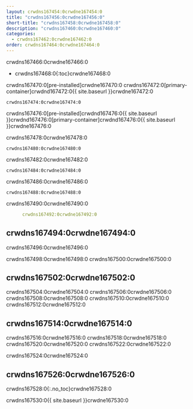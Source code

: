 ```yaml
---
layout: crwdns167454:0crwdne167454:0
title: "crwdns167456:0crwdne167456:0"
short-title: "crwdns167458:0crwdne167458:0"
description: "crwdns167460:0crwdne167460:0"
categories:
  - crwdns167462:0crwdne167462:0
order: crwdns167464:0crwdne167464:0
---
```


crwdns167466:0crwdne167466:0

- crwdns167468:0{:toc}crwdne167468:0

crwdns167470:0[pre-installed]crwdne167470:0 crwdns167472:0[primary-container]crwdnd167472:0{{ site.baseurl }}crwdne167472:0

    crwdns167474:0crwdne167474:0
    

crwdns167476:0[pre-installed]crwdnd167476:0{{ site.baseurl }}crwdnd167476:0[primary-container]crwdnd167476:0{{ site.baseurl }}crwdne167476:0

crwdns167478:0crwdne167478:0

    crwdns167480:0crwdne167480:0
    

crwdns167482:0crwdne167482:0

    crwdns167484:0crwdne167484:0
    

crwdns167486:0crwdne167486:0

    crwdns167488:0crwdne167488:0
    

crwdns167490:0crwdne167490:0

```YAML
      crwdns167492:0crwdne167492:0
```

## crwdns167494:0crwdne167494:0

crwdns167496:0crwdne167496:0

crwdns167498:0crwdne167498:0 crwdns167500:0crwdne167500:0

## crwdns167502:0crwdne167502:0

crwdns167504:0crwdne167504:0 crwdns167506:0crwdne167506:0 crwdns167508:0crwdne167508:0 crwdns167510:0crwdne167510:0 crwdns167512:0crwdne167512:0

## crwdns167514:0crwdne167514:0

crwdns167516:0crwdne167516:0 crwdns167518:0crwdne167518:0 crwdns167520:0crwdne167520:0 crwdns167522:0crwdne167522:0

crwdns167524:0crwdne167524:0

## crwdns167526:0crwdne167526:0

crwdns167528:0{:.no_toc}crwdne167528:0

crwdns167530:0{{ site.baseurl }}crwdne167530:0
